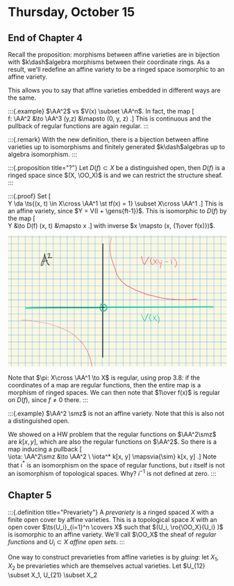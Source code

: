 # Thursday, October 15

## End of Chapter 4

Recall the proposition: morphisms between affine varieties are in bijection with $k\dash$algebra morphisms between their coordinate rings.
As a result, we'll redefine an affine variety to be a ringed space isomorphic to an affine variety.

This allows you to say that affine varieties embedded in different ways are the same.

:::{.example}
$\AA^2$ vs $V(x) \subset  \AA^n$.
In fact, the map
\[  
f: \AA^2 &\to \AA^3
(y,z) &\mapsto (0, y, z)
.\]
This is continuous and the pullback of regular functions are again regular.
:::

:::{.remark}
With the new definition, there is a bijection between affine varieties up to isomorphisms and finitely generated $k\dash$algebras up to algebra isomorphism.
:::

:::{.proposition title="?"}
Let $D(f) \subset X$ be a distinguished open, then $D(f)$ is a ringed space since $(X, \OO_X)$ is and we can restrict the structure sheaf.
:::

:::{.proof}
Set
\[  
Y \da \ts{(x, t) \in X\cross \AA^1 \st tf(x) = 1} \subset X\cross \AA^1
.\]
This is an affine variety, since $Y = V(I + \gens{ft-1})$.
This is isomorphic to $D(f)$ by the map
\[  
Y &\to D(f)
(x, t) &\mapsto x
.\]
with inverse $x \mapsto (x, {1\over f(x)})$.

![Image](figures/image_2020-10-15-09-50-03.png)

Note that $\pi: X\cross \AA^1 \to X$ is regular, using prop 3.8: if the coordinates of a map are regular functions, then the entire map is a morphism of ringed spaces.
We can then note that $1\over f(x)$ is regular on $D(f)$, since $f\neq 0$ there.
:::

:::{.example}
$\AA^2 \smz$ is not an affine variety.
Note that this is also not a distinguished open.

We showed on a HW problem that the regular functions on $\AA^2\smz$ are $k[x, y]$, which are also the regular functions on $\AA^2$.
So there is a map inducing a pullback
\[  
\iota: \AA^2\smz &\to \AA^2 \\
\iota^* k[x, y] \mapsvia{\sim} k[x, y]
.\]
Note that $\iota^*$ is an isomorphism on the space of regular functions, but $\iota$ itself is not an isomorphism of topological spaces.
Why? $i^{-1}$ is not defined at zero.
:::

## Chapter 5

:::{.definition title="Prevariety"}
A *prevariety* is a ringed spaced $X$ with a finite open cover by affine varieties.
This is a topological space $X$ with an open cover $\ts{U_i}_{i=1}^n \covers X$ such that $(U_i, \ro{\OO_X}{U_i} )$ is isomorphic to an affine variety.
We'll call $\OO_X$ the sheaf of *regular functions* and $U_i\subset X$ *affine open sets*.
:::

One way to construct prevarieties from affine varieties is by *gluing*:
let $X_1, X_2$ be prevarieties which are themselves actual varieties.
Let $U_{12} \subset X_1, U_{21} \subset X_2


